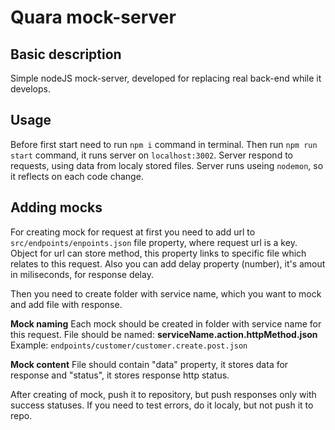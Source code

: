 # Quara mock-server

## Basic description
Simple nodeJS mock-server, developed for replacing real back-end while it develops.

## Usage
Before first start need to run `npm i` command in terminal. Then run `npm run start` command, it runs server on `localhost:3002`. Server respond to requests, using data from localy stored files.
Server runs useing `nodemon`, so it reflects on each code change.

## Adding mocks
For creating mock for request at first you need to add url to `src/endpoints/enpoints.json` file property, where request url is a key. Object for url can store method, this property links to specific file which relates to this request. Also you can add delay property (number), it's amout in miliseconds, for response delay.

Then you need to create folder with service name, which you want to mock and add file with response.

**Mock naming**
Each mock should be created in folder with service name for this request. File should be named: **serviceName.action.httpMethod.json**
Example: `endpoints/customer/customer.create.post.json`

**Mock content**
File should contain "data" property, it stores data for response and "status", it stores response http status.

After creating of mock, push it to repository, but push responses only with success statuses. If you need to test errors, do it localy, but not push it to repo.